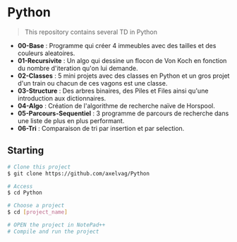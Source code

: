 # Python

> This repository contains several TD in Python

* **00-Base** : Programme qui créer 4 immeubles avec des tailles et des couleurs aleatoires.
* **01-Recursivite** : Un algo qui dessine un flocon de Von Koch en fonction du nombre d'iteration qu'on lui demande.
* **02-Classes** : 5 mini projets avec des classes en Python et un gros projet d'un train ou chacun de ces vagons est une classe.
* **03-Structure** : Des arbres binaires, des Piles et Files ainsi qu'une introduction aux dictionnaires.
* **04-Algo** : Création de l'algorithme de recherche naïve de Horspool.
* **05-Parcours-Sequentiel** : 3 programme de parcours de recherche dans une liste de plus en plus performant.
* **06-Tri** : Comparaison de tri par insertion et par selection.

## Starting ##

```bash
# Clone this project
$ git clone https://github.com/axelvag/Python

# Access
$ cd Python

# Choose a project
$ cd [project_name]

# OPEN the project in NotePad++
# Compile and run the project

```
